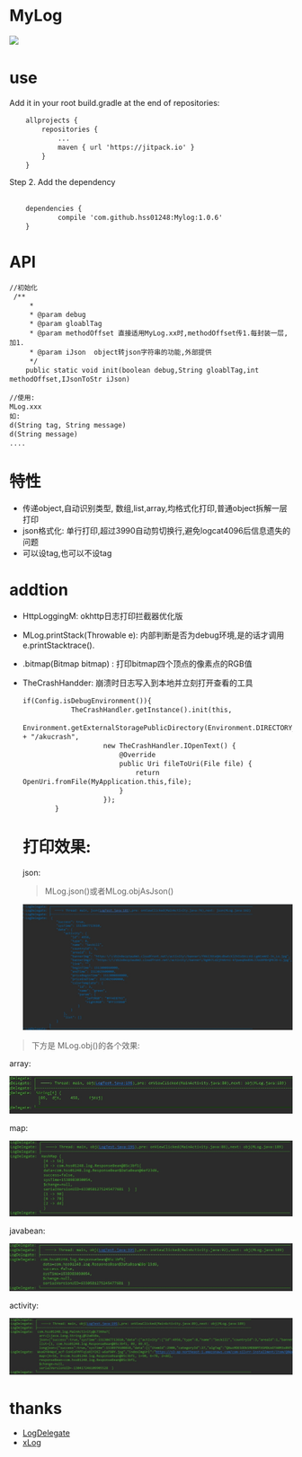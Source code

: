 ﻿# MyLog

[![](https://jitpack.io/v/hss01248/MyLog.svg)](https://jitpack.io/#hss01248/MyLog)

# use


Add it in your root build.gradle at the end of repositories:
```
	allprojects {
		repositories {
			...
			maven { url 'https://jitpack.io' }
		}
	}
```
Step 2. Add the dependency
```

	dependencies {
	        compile 'com.github.hss01248:Mylog:1.0.6'
	}
```



# API

```
//初始化
 /**
     *
     * @param debug
     * @param gloablTag
     * @param methodOffset 直接适用MyLog.xx时,methodOffset传1.每封装一层,加1.
     * @param iJson  object转json字符串的功能,外部提供
     */
    public static void init(boolean debug,String gloablTag,int methodOffset,IJsonToStr iJson)

//使用:
MLog.xxx
如:
d(String tag, String message) 
d(String message)
....

```

# 特性

* 传递object,自动识别类型, 数组,list,array,均格式化打印,普通object拆解一层打印
* json格式化: 单行打印,超过3990自动剪切换行,避免logcat4096后信息遗失的问题
* 可以设tag,也可以不设tag

# addtion

* HttpLoggingM: okhttp日志打印拦截器优化版

* MLog.printStack(Throwable e): 内部判断是否为debug环境,是的话才调用e.printStacktrace().

* .bitmap(Bitmap bitmap)  : 打印bitmap四个顶点的像素点的RGB值

* TheCrashHandder: 崩溃时日志写入到本地并立刻打开查看的工具

  ```
  if(Config.isDebugEnvironment()){
              TheCrashHandler.getInstance().init(this,
                      Environment.getExternalStoragePublicDirectory(Environment.DIRECTORY_DOWNLOADS).getAbsolutePath() + "/akucrash",
                      new TheCrashHandler.IOpenText() {
                          @Override
                          public Uri fileToUri(File file) {
                              return OpenUri.fromFile(MyApplication.this,file);
                          }
                      });
          }
  ```

  # 打印效果:

  json:

  > MLog.json()或者MLog.objAsJson()

  ![json](/art/json.jpg)

> 下方是 MLog.obj()的各个效果:

array:

![array](/art/array.jpg)



map:

![map](/art/map.jpg)



javabean:

![javabean](/art/javabean.jpg)



activity:

![activity](/art/activity.jpg)



# thanks

* [LogDelegate](https://github.com/tianzhijiexian/LogDelegate)
* [xLog](https://github.com/elvishew/xLog)